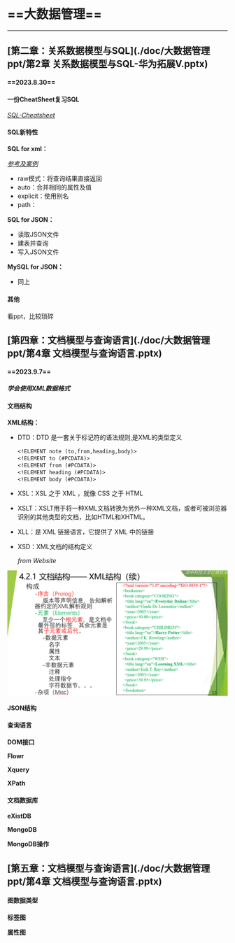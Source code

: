# ==大数据管理==

---

## [第二章：关系数据模型与SQL](./doc/大数据管理ppt/第2章 关系数据模型与SQL-华为拓展V.pptx)

#### ==2023.8.30==

#### 一份CheatSheet复习SQL

[*SQL-Cheatsheet*](./doc/sql-for-data-analysis-cheat-sheet-a4.pdf)

#### SQL新特性

**SQL for xml：**

[*参考及案例*](https://www.codeproject.com/Articles/1189725/FOR-XML-Basics-EXPLICIT-Mode-of)

-   raw模式：将查询结果直接返回
-   auto：合并相同的属性及值
-   explicit：使用别名
-   path：

**SQL for JSON：**

-   读取JSON文件
-   建表并查询
-   写入JSON文件

**MySQL for JSON：**

-   同上

#### 其他

看ppt，比较琐碎

## [第四章：文档模型与查询语言](./doc/大数据管理ppt/第4章 文档模型与查询语言.pptx)

#### ==2023.9.7==

####  *学会使用XML数据格式*

#### 文档结构

**XML结构：**

- DTD：DTD 是一套关于标记符的语法规则,是XML的类型定义

    ```xml-dtd
    <!ELEMENT note (to,from,heading,body)>
    <!ELEMENT to (#PCDATA)>
    <!ELEMENT from (#PCDATA)>
    <!ELEMENT heading (#PCDATA)>
    <!ELEMENT body (#PCDATA)>
    ```

    

- XSL：XSL 之于 XML ，就像 CSS 之于 HTML

- XSLT：XSLT用于将一种XML文档转换为另外一种XML文档，或者可被浏览器识别的其他类型的文档，比如HTML和XHTML。

- XLL：是 XML 链接语言，它提供了 XML 中的链接

- XSD：XML文档的结构定义

    *from Website*

<img src="./assets/image-20230906223302004.png" alt="image-20230906223302004" style="zoom: 50%;" />

**JSON结构**

#### 查询语言

**DOM接口**

**Flowr**

**Xquery**

**XPath**

#### 文档数据库

**eXistDB**

**MongoDB**

**MongoDB操作**

## [第五章：文档模型与查询语言](./doc/大数据管理ppt/第4章 文档模型与查询语言.pptx)

#### 图数据类型
**标签图**

**属性图**



